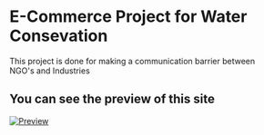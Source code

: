 # E-Commerce Project for Water Consevation

This project is done for making a communication barrier between <br>
NGO's and Industries

## You can see the preview of this site

[![Preview](https://img.shields.io/badge/Preview-green?style=for-the-badge&logo=github)](https://ayushsinghx.github.io/IDT_Project/)

